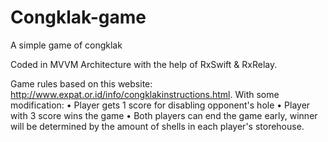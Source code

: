 # Congklak-game
A simple game of congklak <Swift-Xcode>
  
Coded in MVVM Architecture with the help of RxSwift & RxRelay.

Game rules based on this website: http://www.expat.or.id/info/congklakinstructions.html.
With some modification:
• Player gets 1 score for disabling opponent's hole
• Player with 3 score wins the game
• Both players can end the game early, winner will be determined by the amount of shells in each player's storehouse.
